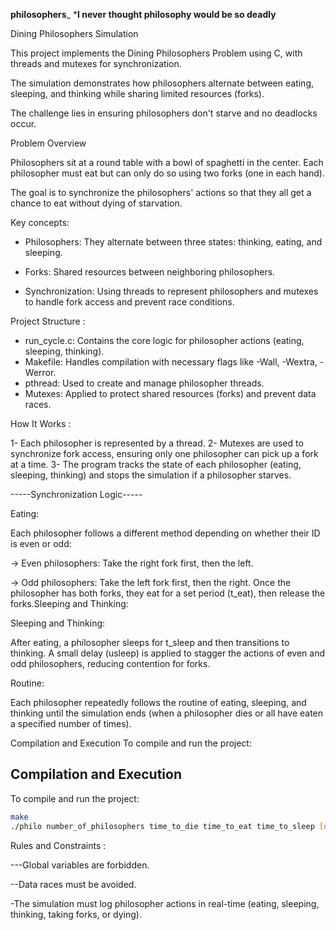 __________________philosophers___________________
***I never thought philosophy would be so deadly**

Dining Philosophers Simulation

This project implements the Dining Philosophers Problem using C, with threads and mutexes for synchronization.

The simulation demonstrates how philosophers alternate between eating, sleeping, and thinking while sharing limited resources (forks).

The challenge lies in ensuring philosophers don't starve and no deadlocks occur.

Problem Overview

Philosophers sit at a round table with a bowl of spaghetti in the center. Each philosopher must eat but can only do so using two forks (one in each hand).

The goal is to synchronize the philosophers' actions so that they all get a chance to eat without dying of starvation.


Key concepts:


+ Philosophers: They alternate between three states: thinking, eating, and sleeping.
  
+ Forks: Shared resources between neighboring philosophers.
  
+ Synchronization: Using threads to represent philosophers and mutexes to handle fork access and prevent race conditions.


Project Structure :

+ run_cycle.c: Contains the core logic for philosopher actions (eating, sleeping, thinking).
+ Makefile: Handles compilation with necessary flags like -Wall, -Wextra, -Werror.
+ pthread: Used to create and manage philosopher threads.
+ Mutexes: Applied to protect shared resources (forks) and prevent data races.


How It Works :

1- Each philosopher is represented by a thread.
2- Mutexes are used to synchronize fork access, ensuring only one philosopher can pick up a fork at a time.
3- The program tracks the state of each philosopher (eating, sleeping, thinking) and stops the simulation if a philosopher starves.

-----Synchronization Logic-----

Eating:

Each philosopher follows a different method depending on whether their ID is even or odd:


-> Even philosophers: Take the right fork first, then the left.

-> Odd philosophers: Take the left fork first, then the right. Once the philosopher has both forks, they eat for a set period (t_eat), then release the forks.Sleeping and Thinking:

 Sleeping and Thinking:
 
 After eating, a philosopher sleeps for t_sleep and then transitions to thinking. A small delay (usleep) is applied to stagger the actions of even and odd philosophers, reducing contention for forks.


 Routine:
 
Each philosopher repeatedly follows the routine of eating, sleeping, and thinking until the simulation ends (when a philosopher dies or all have eaten a specified number of times).

Compilation and Execution
To compile and run the project:

## Compilation and Execution

To compile and run the project:

```bash
make
./philo number_of_philosophers time_to_die time_to_eat time_to_sleep [number_of_times_each_philosopher_must_eat]

```
Rules and Constraints :

---Global variables are forbidden.

--Data races must be avoided.

-The simulation must log philosopher actions in real-time (eating, sleeping, thinking, taking forks, or dying).
